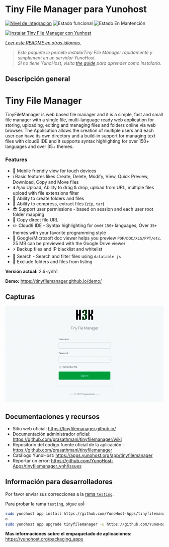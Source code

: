 <!--
Este archivo README esta generado automaticamente<https://github.com/YunoHost/apps/tree/master/tools/readme_generator>
No se debe editar a mano.
-->

# Tiny File Manager para Yunohost

[![Nivel de integración](https://apps.yunohost.org/badge/integration/tinyfilemanager)](https://ci-apps.yunohost.org/ci/apps/tinyfilemanager/)
![Estado funcional](https://apps.yunohost.org/badge/state/tinyfilemanager)
![Estado En Mantención](https://apps.yunohost.org/badge/maintained/tinyfilemanager)

[![Instalar Tiny File Manager con Yunhost](https://install-app.yunohost.org/install-with-yunohost.svg)](https://install-app.yunohost.org/?app=tinyfilemanager)

*[Leer este README en otros idiomas.](./ALL_README.md)*

> *Este paquete le permite instalarTiny File Manager rapidamente y simplement en un servidor YunoHost.*  
> *Si no tiene YunoHost, visita [the guide](https://yunohost.org/install) para aprender como instalarla.*

## Descripción general

# Tiny File Manager

TinyFileManager is web based file manager and it is a simple, fast and small file manager with a single file, multi-language ready web application for storing, uploading, editing and managing files and folders online via web browser. The Application allows the creation of multiple users and each user can have its own directory and a build-in support for managing text files with cloud9 IDE and it supports syntax highlighting for over 150+ languages and over 35+ themes.

### Features

- :iphone: Mobile friendly view for touch devices
- :information_source: Basic features likes Create, Delete, Modify, View, Quick Preview, Download, Copy and Move files
- :arrow_double_up: Ajax Upload, Ability to drag & drop, upload from URL, multiple files upload with file extensions filter
- :file_folder: Ability to create folders and files
- :gift: Ability to compress, extract files (`zip`, `tar`)
- :sunglasses: Support user permissions - based on session and each user root folder mapping
- :floppy_disk: Copy direct file URL
- :pencil2: Cloud9 IDE - Syntax highlighting for over `150+` languages, Over `35+` themes with your favorite programming style
- :page_facing_up: Google/Microsoft doc viewer helps you preview `PDF/DOC/XLS/PPT/etc`. 25 MB can be previewed with the Google Drive viewer
- :zap: Backup files and IP blacklist and whitelist
- :mag_right: Search - Search and filter files using `datatable js`
- :file_folder: Exclude folders and files from listing



**Versión actual:** 2.6~ynh1

**Demo:** <https://tinyfilemanager.github.io/demo/>

## Capturas

![Captura de Tiny File Manager](./doc/screenshots/screenshot.png)

## Documentaciones y recursos

- Sitio web oficial: <https://tinyfilemanager.github.io/>
- Documentación administrador oficial: <https://github.com/prasathmani/tinyfilemanager/wiki>
- Repositorio del código fuente oficial de la aplicación : <https://github.com/prasathmani/tinyfilemanager>
- Catálogo YunoHost: <https://apps.yunohost.org/app/tinyfilemanager>
- Reportar un error: <https://github.com/YunoHost-Apps/tinyfilemanager_ynh/issues>

## Información para desarrolladores

Por favor enviar sus correcciones a la [rama `testing`](https://github.com/YunoHost-Apps/tinyfilemanager_ynh/tree/testing).

Para probar la rama `testing`, sigue asÍ:

```bash
sudo yunohost app install https://github.com/YunoHost-Apps/tinyfilemanager_ynh/tree/testing --debug
o
sudo yunohost app upgrade tinyfilemanager -u https://github.com/YunoHost-Apps/tinyfilemanager_ynh/tree/testing --debug
```

**Mas informaciones sobre el empaquetado de aplicaciones:** <https://yunohost.org/packaging_apps>
